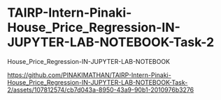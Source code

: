 # TAIRP-Intern-Pinaki-House_Price_Regression-IN-JUPYTER-LAB-NOTEBOOK-Task-2
House_Price_Regression-IN-JUPYTER-LAB-NOTEBOOK


https://github.com/PINAKIMATHAN/TAIRP-Intern-Pinaki-House_Price_Regression-IN-JUPYTER-LAB-NOTEBOOK-Task-2/assets/107812574/cb7d043a-8950-43a9-90b1-2010976b3276

